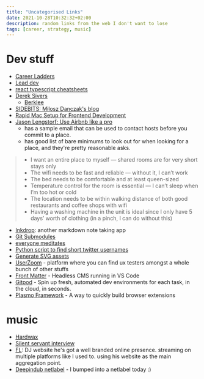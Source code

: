 ```yaml
---
title: "Uncategorised Links"
date: 2021-10-28T10:32:32+02:00
description: random links from the web I don't want to lose
tags: [career, strategy, music]
---
```



# Dev stuff
- [Career Ladders](https://career-ladders.dev/)
- [Lead dev](https://leaddev.com/)
- [react typescript cheatsheets](https://react-typescript-cheatsheet.netlify.app/)
- [Derek Sivers](https://sive.rs/)
  - [Berklee](https://sive.rs/berklee)
- [SIDEBITS: Milosz Danczak's blog](https://blog.sidebits.tech/)
- [Rapid Mac Setup for Frontend Development](https://zellwk.com/blog/rapid-mac-setup/)
- [Jason Lengstorf: Use Airbnb like a pro](https://www.lengstorf.com/use-airbnb-like-a-pro/) 
  - has a sample email that can be used to contact hosts before you commit to a place.
  - has good list of bare minimums to look out for when looking for a place, and they're pretty reasonable asks.
> - I want an entire place to myself — shared rooms are for very short stays only
> - The wifi needs to be fast and reliable — without it, I can’t work
> - The bed needs to be comfortable and at least queen-sized
> - Temperature control for the room is essential — I can’t sleep when I’m too hot or cold
> - The location needs to be within walking distance of both good restaurants and coffee shops with wifi
> - Having a washing machine in the unit is ideal since I only have 5 days’ worth of clothing (in a pinch, I can do without this)

- [Inkdrop](https://www.inkdrop.app/): another markdown note taking app
- [Git Submodules](https://blog.bitsrc.io/how-to-utilize-submodules-within-git-repos-5dfdd1c62d09)
- [everyone meditates](https://allthingsforthewin.com/everybody-meditates/)
- [Python script to find short twitter usernames](https://den.dev/blog/find-short-twitter-username/)
- [Generate SVG assets](https://haikei.app/)
- [UserZoom](https://www.userzoom.com/plan-userzoom/) - platform where you can find ux testers amongst a whole bunch of other stuffs
- [Front Matter](https://frontmatter.codes/) - Headless CMS running in VS Code
- [Gitpod](https://www.gitpod.io/) - Spin up fresh, automated dev environments
for each task, in the cloud, in seconds.
- [Plasmo Framework](https://docs.plasmo.com/) - A way to quickly build browser extensions

# music
- [Hardwax](https://hardwax.com/)
- [Silent servant interview](https://thequietus.com/articles/21074-interview-silent-servant)
- [FL](https://www.frankylen.com/): DJ website he's got a well branded online presence. streaming on multiple platforms like I used to. using his website as the main aggregation point.
- [Deepindub netlabel](https://deepindub.wordpress.com/) - I bumped into a netlabel today :)